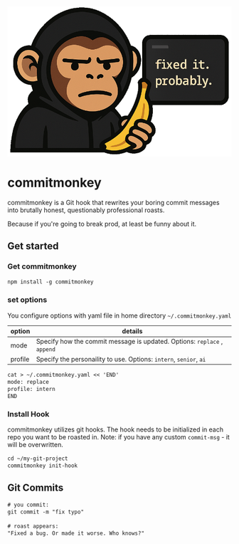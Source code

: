 
![Logo: Monkey holding banana with a terminal showing 'fixed it. probably.'](commitmonkey-logo.png)

# commitmonkey
commitmonkey is a Git hook that rewrites your boring commit messages into brutally honest, questionably professional roasts.

Because if you're going to break prod, at least be funny about it.


## Get started

### Get commitmonkey
```shell
npm install -g commitmonkey
```

### set options
You configure options with yaml file in home directory `~/.commitmonkey.yaml`

| option | details                                                                 |
|--------|-------------------------------------------------------------------------|
| mode   | Specify how the commit message is updated. Options: `replace` , `append` |
| profile | Specify the personaility to use. Options: `intern`, `senior`, `ai`      |

```shell
cat > ~/.commitmonkey.yaml << 'END'
mode: replace
profile: intern
END
```


### Install Hook

commitmonkey utilizes git hooks. The hook needs to be initialized in each repo you want to be roasted in.
Note: if you have any custom `commit-msg` - it will be overwritten.

```shell
cd ~/my-git-project
commitmonkey init-hook
```

## Git Commits

```shell
# you commit:
git commit -m "fix typo"

# roast appears:
"Fixed a bug. Or made it worse. Who knows?"
```
